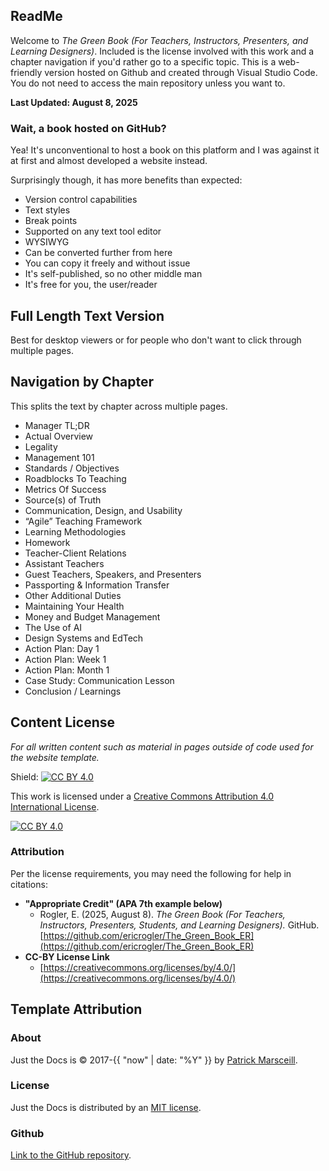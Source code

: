 ## ReadMe

Welcome to *The Green Book (For Teachers, Instructors, Presenters, and Learning Designers)*. Included is the license involved with this work and a chapter navigation if you'd rather go to a specific topic. This is a web-friendly version hosted on Github and created through Visual Studio Code. You do not need to access the main repository unless you want to.

**Last Updated: August 8, 2025**

### Wait, a book hosted on GitHub?

Yea! It's unconventional to host a book on this platform and I was against it at first and almost developed a website instead.

Surprisingly though, it has more benefits than expected:
- Version control capabilities
- Text styles
- Break points
- Supported on any text tool editor
- WYSIWYG
- Can be converted further from here
- You can copy it freely and without issue
- It's self-published, so no other middle man
- It's free for you, the user/reader

## Full Length Text Version
Best for desktop viewers or for people who don't want to click through multiple pages.

## Navigation by Chapter
This splits the text by chapter across multiple pages. 

- Manager TL;DR  
- Actual Overview  
- Legality  
- Management 101  
- Standards / Objectives  
- Roadblocks To Teaching  
- Metrics Of Success  
- Source(s) of Truth  
- Communication, Design, and Usability  
- “Agile” Teaching Framework  
- Learning Methodologies  
- Homework  
- Teacher-Client Relations  
- Assistant Teachers  
- Guest Teachers, Speakers, and Presenters  
- Passporting & Information Transfer  
- Other Additional Duties  
- Maintaining Your Health  
- Money and Budget Management  
- The Use of AI  
- Design Systems and EdTech  
- Action Plan: Day 1  
- Action Plan: Week 1  
- Action Plan: Month 1  
- Case Study: Communication Lesson  
- Conclusion / Learnings  

## Content License

*For all written content such as material in pages outside of code used for the website template.*

Shield: [![CC BY 4.0][cc-by-shield]][cc-by]

This work is licensed under a
[Creative Commons Attribution 4.0 International License][cc-by].

[![CC BY 4.0][cc-by-image]][cc-by]

[cc-by]: http://creativecommons.org/licenses/by/4.0/
[cc-by-image]: https://i.creativecommons.org/l/by/4.0/88x31.png
[cc-by-shield]: https://img.shields.io/badge/License-CC%20BY%204.0-lightgrey.svg

### Attribution
Per the license requirements, you may need the following for help in citations:

- **"Appropriate Credit" (APA 7th example below)**
  - Rogler, E. (2025, August 8). *The Green Book (For Teachers, Instructors, Presenters, Students, and Learning Designers).* GitHub. [https://github.com/ericrogler/The_Green_Book_ER](https://github.com/ericrogler/The_Green_Book_ER)
- **CC-BY License Link**
  - [https://creativecommons.org/licenses/by/4.0/](https://creativecommons.org/licenses/by/4.0/)

## Template Attribution

### About

Just the Docs is © 2017-{{ "now" | date: "%Y" }} by [Patrick Marsceill](https://patrickmarsceill.com/).

### License

Just the Docs is distributed by an [MIT license](https://github.com/just-the-docs/just-the-docs/tree/main/LICENSE.txt).

### Github
[Link to the GitHub repository](https://github.com/just-the-docs/just-the-docs#contributing).
